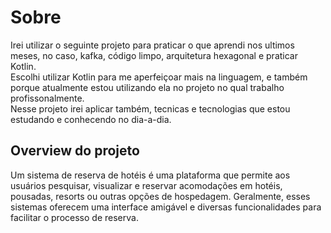 # Sobre
Irei utilizar o seguinte projeto para praticar o que aprendi nos ultimos meses, no caso, kafka, código limpo, arquitetura hexagonal e praticar Kotlin.<br>
Escolhi utilizar Kotlin para me aperfeiçoar mais na linguagem, e também porque atualmente estou utilizando ela no projeto no qual trabalho profissonalmente.<br>
Nesse projeto irei aplicar também, tecnicas e tecnologias que estou estudando e conhecendo no dia-a-dia.
## Overview do projeto
Um sistema de reserva de hotéis é uma plataforma que permite aos usuários pesquisar, visualizar e reservar acomodações em hotéis, pousadas, resorts ou outras opções de hospedagem. Geralmente, esses sistemas oferecem uma interface amigável e diversas funcionalidades para facilitar o processo de reserva.
